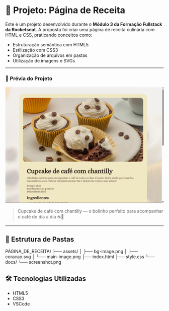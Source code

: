 # 📖 Projeto: Página de Receita

Este é um projeto desenvolvido durante o **Módulo 3 da Formação Fullstack da Rocketseat**. A proposta foi criar uma página de receita culinária com HTML e CSS, praticando conceitos como:

- Estruturação semântica com HTML5
- Estilização com CSS3
- Organização de arquivos em pastas
- Utilização de imagens e SVGs

---

### 📸 Prévia do Projeto

![Prévia da Página de Receita](docs/previa.png)

> Cupcake de café com chantilly — o bolinho perfeito para acompanhar o café do dia a dia ☕🧁

---

## 📂 Estrutura de Pastas

PÁGINA_DE_RECEITA/
├── assets/
│ ├── bg-image.png
│ ├── coracao.svg
│ └── main-image.png
├── index.html
├── style.css
└── docs/
└── screenshot.png

## 🛠️ Tecnologias Utilizadas

- HTML5
- CSS3
- VSCode
